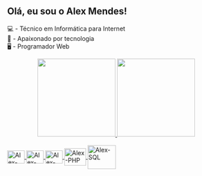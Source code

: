 ## Olá, eu sou o Alex Mendes!

<span>💻 - Técnico em Informática para Internet<span><br>
<span>🤖 - Apaixonado por tecnologia<span><br>
<span>🖥️ - Programador Web<span>

<link rel="stylesheet" href="https://cdn.jsdelivr.net/gh/devicons/devicon@latest/devicon.min.css">

<div align="center">
  <a href="https://github.com/AlexMendesss">
  <img height="180em" src="https://github-readme-stats.vercel.app/api?username=AlexMendesss&show_icons=true&theme=tokyonight&include_all_commits=true&count_private=true"/>
  <img height="180em" src="https://github-readme-stats.vercel.app/api/top-langs/?username=AlexMendesss&layout=compact&langs_count=7&theme=tokyonight"/>
</div>

<div style="display: inline_block"><br>
  <img align="center" alt="Alex-HTML" height="30" width="40" src="https://cdn.jsdelivr.net/gh/devicons/devicon/icons/html5/html5-plain.svg">
  <img align="center" alt="Alex-CSS" height="30" width="40" src="https://cdn.jsdelivr.net/gh/devicons/devicon/icons/css3/css3-plain.svg">
  <img align="center" alt="Alex-Js" height="30" width="40" src="https://cdn.jsdelivr.net/gh/devicons/devicon/icons/javascript/javascript-plain.svg">
  <img align="center" alt="Alex-PHP" height="40" width="50" src="https://cdn.jsdelivr.net/gh/devicons/devicon/icons/php/php-plain.svg">
  <img align="center" alt="Alex-SQL" height="55" width="65" src="https://cdn.jsdelivr.net/gh/devicons/devicon/icons/mysql/mysql-original-wordmark.svg">
</div>

##
